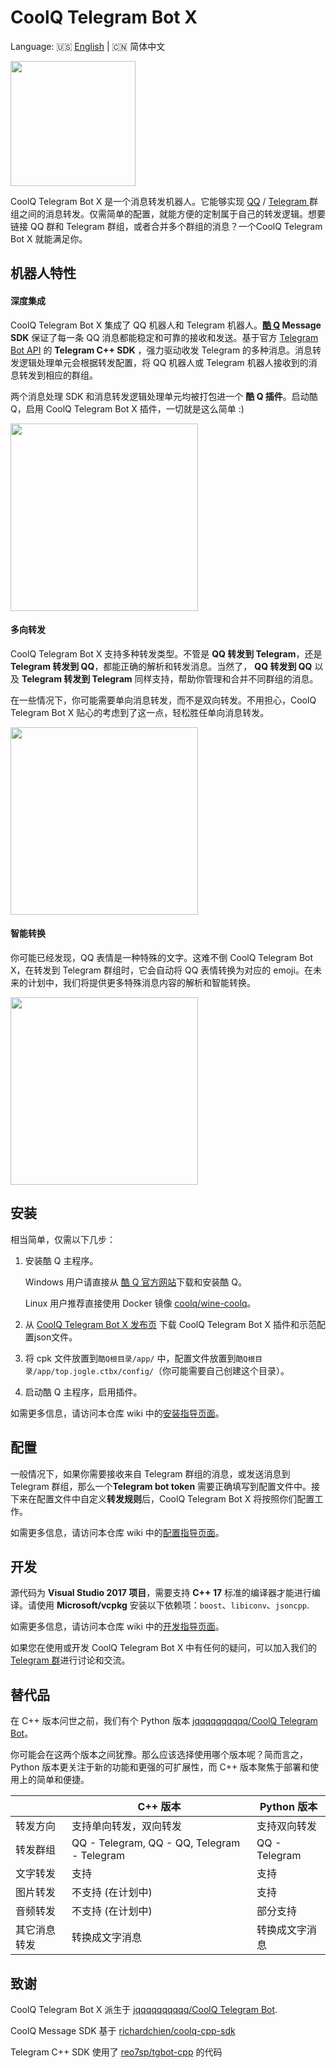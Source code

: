 # CoolQ Telegram Bot X

Language: 🇺🇸 [English](https://github.com/JogleLew/coolq-telegram-bot-x/blob/master/README.md) | 🇨🇳 简体中文

<img src="https://raw.githubusercontent.com/JogleLew/coolq-telegram-bot-x/resource/pic/logo.png" width="200">

CoolQ Telegram Bot X 是一个消息转发机器人。它能够实现 [QQ](https://im.qq.com/) / [Telegram ](https://telegram.org/)群组之间的消息转发。仅需简单的配置，就能方便的定制属于自己的转发逻辑。想要链接 QQ 群和 Telegram 群组，或者合并多个群组的消息？一个CoolQ Telegram Bot X 就能满足你。

## 机器人特性

#### 深度集成

CoolQ Telegram Bot X 集成了 QQ 机器人和 Telegram 机器人。**[酷 Q](https://cqp.cc/) Message SDK** 保证了每一条 QQ 消息都能稳定和可靠的接收和发送。基于官方 [Telegram Bot API](https://core.telegram.org/bots/api) 的 **Telegram C++ SDK** ，强力驱动收发 Telegram 的多种消息。消息转发逻辑处理单元会根据转发配置，将 QQ 机器人或 Telegram 机器人接收到的消息转发到相应的群组。

两个消息处理 SDK 和消息转发逻辑处理单元均被打包进一个 **酷 Q 插件**。启动酷 Q，启用 CoolQ Telegram Bot X 插件，一切就是这么简单 :)

<img src="https://raw.githubusercontent.com/JogleLew/coolq-telegram-bot-x/resource/pic/readme/readme-1.png" width="300">

#### 多向转发

CoolQ Telegram Bot X 支持多种转发类型。不管是 **QQ 转发到 Telegram**，还是 **Telegram 转发到 QQ**，都能正确的解析和转发消息。当然了， **QQ 转发到 QQ** 以及 **Telegram 转发到 Telegram** 同样支持，帮助你管理和合并不同群组的消息。

在一些情况下，你可能需要单向消息转发，而不是双向转发。不用担心，CoolQ Telegram Bot X 贴心的考虑到了这一点，轻松胜任单向消息转发。

<img src="https://raw.githubusercontent.com/JogleLew/coolq-telegram-bot-x/resource/pic/readme/readme-2.png" width="300">

#### 智能转换

你可能已经发现，QQ 表情是一种特殊的文字。这难不倒 CoolQ Telegram Bot X，在转发到 Telegram 群组时，它会自动将 QQ 表情转换为对应的 emoji。在未来的计划中，我们将提供更多特殊消息内容的解析和智能转换。

<img src="https://raw.githubusercontent.com/JogleLew/coolq-telegram-bot-x/resource/pic/readme/readme-3.png" width="300">

## 安装

相当简单，仅需以下几步：

1. 安装酷 Q 主程序。

   Windows 用户请直接从 [酷 Q 官方网站](https://cqp.cc/)下载和安装酷 Q。

   Linux 用户推荐直接使用 Docker 镜像 [coolq/wine-coolq](https://hub.docker.com/r/coolq/wine-coolq/builds/)。

2. 从 [CoolQ Telegram Bot X 发布页](https://github.com/JogleLew/coolq-telegram-bot-x/releases) 下载 CoolQ Telegram Bot X 插件和示范配置json文件。

3. 将 cpk 文件放置到`酷Q根目录/app/` 中，配置文件放置到`酷Q根目录/app/top.jogle.ctbx/config/`（你可能需要自己创建这个目录）。

4. 启动酷 Q 主程序，启用插件。

如需更多信息，请访问本仓库 wiki 中的[安装指导页面](https://github.com/JogleLew/coolq-telegram-bot-x/wiki/%E5%AE%89%E8%A3%85%E6%8C%87%E5%AF%BC)。

## 配置

一般情况下，如果你需要接收来自 Telegram 群组的消息，或发送消息到 Telegram 群组，那么一个**Telegram bot token** 需要正确填写到配置文件中。接下来在配置文件中自定义**转发规则**后，CoolQ Telegram Bot X 将按照你们配置工作。

如需更多信息，请访问本仓库 wiki 中的[配置指导页面](https://github.com/JogleLew/coolq-telegram-bot-x/wiki/%E9%85%8D%E7%BD%AE%E6%8C%87%E5%AF%BC)。

## 开发

源代码为 **Visual Studio 2017 项目**，需要支持 **C++ 17** 标准的编译器才能进行编译。请使用 **Microsoft/vcpkg** 安装以下依赖项：`boost`、`libiconv`、`jsoncpp`.

如需更多信息，请访问本仓库 wiki 中的[开发指导页面](https://github.com/JogleLew/coolq-telegram-bot-x/wiki/%E5%BC%80%E5%8F%91%E6%8C%87%E5%AF%BC)。

如果您在使用或开发 CoolQ Telegram Bot X 中有任何的疑问，可以加入我们的 [Telegram 群](https://t.me/CoolqTelegramBot)进行讨论和交流。

## 替代品

在 C++ 版本问世之前，我们有个 Python 版本 [jqqqqqqqqqq/CoolQ Telegram Bot](https://github.com/jqqqqqqqqqq/coolq-telegram-bot)。

你可能会在这两个版本之间犹豫。那么应该选择使用哪个版本呢？简而言之，Python 版本更关注于新的功能和更强的可扩展性，而 C++ 版本聚焦于部署和使用上的简单和便捷。

|        | C++ 版本                                   | Python 版本     |
| ------ | ---------------------------------------- | ------------- |
| 转发方向   | 支持单向转发，双向转发                              | 支持双向转发        |
| 转发群组   | QQ - Telegram, QQ - QQ, Telegram - Telegram | QQ - Telegram |
| 文字转发   | 支持                                       | 支持            |
| 图片转发   | 不支持 (在计划中)                               | 支持            |
| 音频转发   | 不支持 (在计划中)                               | 部分支持          |
| 其它消息转发 | 转换成文字消息                                  | 转换成文字消息       |

## 致谢

CoolQ Telegram Bot X 派生于 [jqqqqqqqqqq/CoolQ Telegram Bot](https://github.com/jqqqqqqqqqq/coolq-telegram-bot).

CoolQ Message SDK 基于 [richardchien/coolq-cpp-sdk](https://github.com/richardchien/coolq-cpp-sdk)

Telegram C++ SDK 使用了 [reo7sp/tgbot-cpp](https://github.com/reo7sp/tgbot-cpp) 的代码
